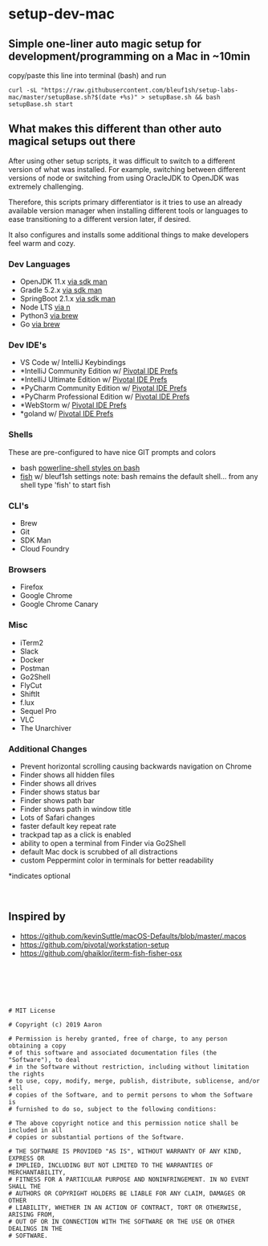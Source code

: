 # setup-dev-mac
## Simple one-liner auto magic setup for development/programming on a Mac in ~10min
copy/paste this line into terminal (bash) and run
```
curl -sL "https://raw.githubusercontent.com/bleuf1sh/setup-labs-mac/master/setupBase.sh?$(date +%s)" > setupBase.sh && bash setupBase.sh start
```

## What makes this different than other auto magical setups out there
After using other setup scripts, it was difficult to switch to a different version of what was installed. For example, switching between different versions of node or switching from using OracleJDK to OpenJDK was extremely challenging.

Therefore, this scripts primary differentiator is it tries to use an already available version manager when installing different tools or languages to ease transitioning to a different version later, if desired.

It also configures and installs some additional things to make developers feel warm and cozy.

### Dev Languages
- OpenJDK 11.x [via sdk man](https://sdkman.io/)
- Gradle 5.2.x [via sdk man](https://sdkman.io/)
- SpringBoot 2.1.x [via sdk man](https://sdkman.io/)
- Node LTS [via n](https://github.com/tj/n)
- Python3 [via brew](https://brew.sh/)
- Go [via brew](https://brew.sh/)

### Dev IDE's
- VS Code w/ IntelliJ Keybindings
- *IntelliJ Community Edition w/ [Pivotal IDE Prefs](https://github.com/pivotal/pivotal_ide_prefs)
- *IntelliJ Ultimate Edition w/ [Pivotal IDE Prefs](https://github.com/pivotal/pivotal_ide_prefs)
- *PyCharm Community Edition w/ [Pivotal IDE Prefs](https://github.com/pivotal/pivotal_ide_prefs)
- *PyCharm Professional Edition w/ [Pivotal IDE Prefs](https://github.com/pivotal/pivotal_ide_prefs)
- *WebStorm w/ [Pivotal IDE Prefs](https://github.com/pivotal/pivotal_ide_prefs)
- *goland  w/ [Pivotal IDE Prefs](https://github.com/pivotal/pivotal_ide_prefs)

### Shells
These are pre-configured to have nice GIT prompts and colors 
- bash [powerline-shell styles on bash](https://github.com/b-ryan/)
- [fish](https://fishshell.com/) w/ bleuf1sh settings
  note: bash remains the default shell... from any shell type 'fish' to start fish

### CLI's
- Brew
- Git
- SDK Man
- Cloud Foundry

### Browsers
- Firefox
- Google Chrome
- Google Chrome Canary

### Misc
- iTerm2
- Slack
- Docker
- Postman
- Go2Shell
- FlyCut
- ShiftIt
- f.lux
- Sequel Pro
- VLC
- The Unarchiver

### Additional Changes
- Prevent horizontal scrolling causing backwards navigation on Chrome
- Finder shows all hidden files
- Finder shows all drives
- Finder shows status bar
- Finder shows path bar
- Finder shows path in window title
- Lots of Safari changes
- faster default key repeat rate
- trackpad tap as a click is enabled
- ability to open a terminal from Finder via Go2Shell
- default Mac dock is scrubbed of all distractions
- custom Peppermint color in terminals for better readability


*indicates optional

</br>

## Inspired by
- https://github.com/kevinSuttle/macOS-Defaults/blob/master/.macos
- https://github.com/pivotal/workstation-setup
- https://github.com/ghaiklor/iterm-fish-fisher-osx
</br></br></br></br></br></br>



```
# MIT License

# Copyright (c) 2019 Aaron

# Permission is hereby granted, free of charge, to any person obtaining a copy
# of this software and associated documentation files (the "Software"), to deal
# in the Software without restriction, including without limitation the rights
# to use, copy, modify, merge, publish, distribute, sublicense, and/or sell
# copies of the Software, and to permit persons to whom the Software is
# furnished to do so, subject to the following conditions:

# The above copyright notice and this permission notice shall be included in all
# copies or substantial portions of the Software.

# THE SOFTWARE IS PROVIDED "AS IS", WITHOUT WARRANTY OF ANY KIND, EXPRESS OR
# IMPLIED, INCLUDING BUT NOT LIMITED TO THE WARRANTIES OF MERCHANTABILITY,
# FITNESS FOR A PARTICULAR PURPOSE AND NONINFRINGEMENT. IN NO EVENT SHALL THE
# AUTHORS OR COPYRIGHT HOLDERS BE LIABLE FOR ANY CLAIM, DAMAGES OR OTHER
# LIABILITY, WHETHER IN AN ACTION OF CONTRACT, TORT OR OTHERWISE, ARISING FROM,
# OUT OF OR IN CONNECTION WITH THE SOFTWARE OR THE USE OR OTHER DEALINGS IN THE
# SOFTWARE.
```
